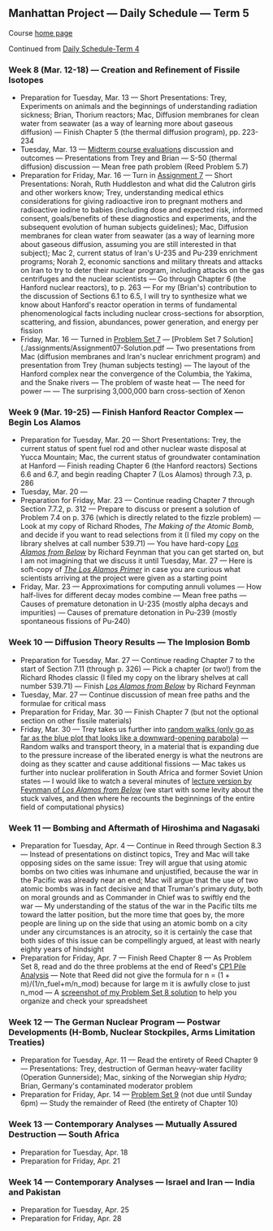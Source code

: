 ## Manhattan Project &mdash; Daily Schedule &mdash; Term 5

Course [home page](./)

Continued from [Daily Schedule-Term 4](./daily_schedule-term_4.html)

### Week 8 (Mar. 12-18) &mdash; Creation and Refinement of Fissile Isotopes

* Preparation for Tuesday, Mar. 13 &mdash; Short Presentations: Trey, Experiments on animals and the beginnings of understanding radiation sickness; Brian, Thorium reactors; Mac, Diffusion membranes for clean water from seawater (as a way of learning more about gaseous diffusion) &mdash; Finish Chapter 5 (the thermal diffusion program), pp. 223-234
* Tuesday, Mar. 13 &mdash; [Midterm course evaluations](./course-evaluations/midterm_changes_to_course.html) discussion and outcomes &mdash; Presentations from Trey and Brian &mdash; S-50 (thermal diffusion) discussion &mdash; Mean free path problem (Reed Problem 5.7)
* Preparation for Friday, Mar. 16 &mdash; Turn in [Assignment 7](./assignments/Assignment07.pdf) &mdash; Short Presentations: Norah, Ruth Huddleston and what did the Calutron girls and other workers know; Trey, understanding medical ethics considerations for giving radioactive iron to pregnant mothers and radioactive iodine to babies (including dose and expected risk, informed consent, goals/benefits of these diagnostics and experiments, and the subsequent evolution of human subjects guidelines); Mac, Diffusion membranes for clean water from seawater (as a way of learning more about gaseous diffusion, assuming you are still interested in that subject); Mac 2, current status of Iran's U-235 and Pu-239 enrichment programs; Norah 2, economic sanctions and military threats and attacks on Iran to try to deter their nuclear program, including attacks on the gas centrifuges and the nuclear scientists &mdash; Go through Chapter 6 (the Hanford nuclear reactors), to p. 263 &mdash; For my (Brian's) contribution to the discussion of Sections 6.1 to 6.5, I will try to synthesize what we know about Hanford's reactor operation in terms of fundamental phenomenological facts including nuclear cross-sections for absorption, scattering, and fission, abundances, power generation, and energy per fission
* Friday, Mar. 16 &mdash; Turned in [Problem Set 7](./assignments/Assignment07.pdf) &mdash; [Problem Set 7 Solution](./assignments/Assignment07-Solution.pdf &mdash; Two presentations from Mac (diffusion membranes and Iran's nuclear enrichment program) and presentation from Trey (human subjects testing) &mdash; The layout of the Hanford complex near the convergence of the Columbia, the Yakima, and the Snake rivers &mdash; The problem of waste heat &mdash; The need for power &mdash; &mdash; The surprising 3,000,000 barn cross-section of Xenon

### Week 9 (Mar. 19-25) &mdash; Finish Hanford Reactor Complex &mdash; Begin Los Alamos

* Preparation for Tuesday, Mar. 20 &mdash; Short Presentations: Trey, the current status of spent fuel rod and other nuclear waste disposal at Yucca Mountain; Mac, the current status of groundwater contamination at Hanford &mdash; Finish reading Chapter 6 (the Hanford reactors) Sections 6.6 and 6.7, and begin reading Chapter 7 (Los Alamos) through 7.3, p. 286
* Tuesday, Mar. 20 &mdash;
* Preparation for Friday, Mar. 23 &mdash; Continue reading Chapter 7 through Section 7.7.2, p. 312 &mdash; Prepare to discuss or present a solution of Problem 7.4 on p. 376 (which is directly related to the fizzle problem) &mdash; Look at my copy of Richard Rhodes, *The Making of the Atomic Bomb,* and decide if you want to read selections from it (I filed my copy on the library shelves at call number 539.71) &mdash; You have hard-copy [*Los Alamos from Below*](./resources/LosAlamosFromBelow.pdf) by Richard Feynman that you can get started on, but I am not imagining that we discuss it until Tuesday, Mar. 27 &mdash; Here is soft-copy of [*The Los Alamos Primer*](./resources/LosAlamosPrimer.pdf) in case you are curious what scientists arriving at the project were given as a starting point
* Friday, Mar. 23 &mdash; Approximations for computing annuli volumes &mdash; How half-lives for different decay modes combine &mdash; Mean free paths &mdash; Causes of premature detonation in U-235 (mostly alpha decays and impurities) &mdash; Causes of premature detonation in Pu-239 (mostly spontaneous fissions of Pu-240)

### Week 10 &mdash; Diffusion Theory Results &mdash; The Implosion Bomb

* Preparation for Tuesday, Mar. 27 &mdash; Continue reading Chapter 7 to the start of Section 7.11 (through p. 326) &mdash; Pick a chapter (or two!) from the Richard Rhodes classic (I filed my copy on the library shelves at call number 539.71) &mdash; Finish  [*Los Alamos from Below*](./resources/LosAlamosFromBelow.pdf) by Richard Feynman
* Tuesday, Mar. 27 &mdash; Continue discussion of mean free paths and the formulae for critical mass
* Preparation for Friday, Mar. 30 &mdash; Finish Chapter 7 (but not the optional section on other fissile materials)
* Friday, Mar. 30 &mdash; Trey takes us further into [random walks (only go as far as the blue plot that looks like a downward-opening parabola)](https://galileo.phys.virginia.edu/classes/152.mf1i.spring02/RandomWalk.htm) &mdash; Random walks and transport theory, in a material that is expanding due to the pressure increase of the liberated energy is what the neutrons are doing as they scatter and cause additional fissions &mdash; Mac takes us further into nuclear proliferation in South Africa and former Soviet Union states &mdash; I would like to watch a several minutes of [lecture version by Feynman of *Los Alamos from Below*](https://youtu.be/uY-u1qyRM5w?t=2592) (we start with some levity about the stuck valves, and then where he recounts the beginnings of the entire field of computational physics)
 
### Week 11 &mdash; Bombing and Aftermath of Hiroshima and Nagasaki

* Preparation for Tuesday, Apr. 4 &mdash; Continue in Reed through Section 8.3 &mdash; Instead of presentations on distinct topics, Trey and Mac will take opposing sides on the same issue: Trey will argue that using atomic bombs on two cities was inhumane and unjustified, because the war in the Pacific was already near an end; Mac will argue that the use of two atomic bombs was in fact decisive and that Truman's primary duty, both on moral grounds and as Commander in Chief was to swiftly end the war &mdash; My understanding of the status of the war in the Pacific tilts me toward the latter position, but the more time that goes by, the more people are lining up on the side that using an atomic bomb on a city under any circumstances is an atrocity, so it is certainly the case that both sides of this issue can be compellingly argued, at least with nearly eighty years of hindsight
* Preparation for Friday, Apr. 7 &mdash; Finish Reed Chapter 8 &mdash; As Problem Set 8, read and do the three problems at the end of Reed's [CP1 Pile Analysis](./resources/CP1-Pile.pdf) &mdash; Note that Reed did not give the formula for n = (1 + m)/(1/n\_fuel+m/n\_mod) because for large m it is awfully close to just n\_mod &mdash; A [screenshot of my Problem Set 8 solution](./assignments/Assignment08-Solution.png) to help you organize and check your spreadsheet

### Week 12 &mdash; The German Nuclear Program &mdash; Postwar Developments (H-Bomb, Nuclear Stockpiles, Arms Limitation Treaties)

* Preparation for Tuesday, Apr. 11 &mdash; Read the entirety of Reed Chapter 9 &mdash; Presentations: Trey, destruction of German heavy-water facility (Operation Gunnerside); Mac, sinking of the Norwegian ship *Hydro;* Brian, Germany's contaminated moderator problem
* Preparation for Friday, Apr. 14 &mdash; [Problem Set 9](./assignments/Assignment09.pdf) (not due until Sunday 6pm) &mdash; Study the remainder of Reed (the entirety of Chapter 10)

### Week 13 &mdash; Contemporary Analyses &mdash; Mutually Assured Destruction &mdash; South Africa

* Preparation for Tuesday, Apr. 18
* Preparation for Friday, Apr. 21

### Week 14 &mdash; Contemporary Analyses &mdash; Israel and Iran &mdash; India and Pakistan

* Preparation for Tuesday, Apr. 25
* Preparation for Friday, Apr. 28
